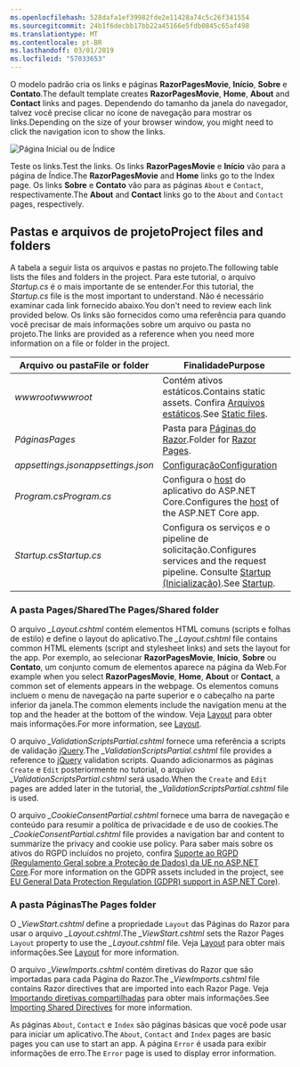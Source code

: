 ```yaml
---
ms.openlocfilehash: 528dafa1ef39982fde2e11428a74c5c26f341554
ms.sourcegitcommit: 24b1f6decbb17bb22a45166e5fdb0845c65af498
ms.translationtype: MT
ms.contentlocale: pt-BR
ms.lasthandoff: 03/01/2019
ms.locfileid: "57033653"
---
```

<span data-ttu-id="0b9fa-101">O modelo padrão cria os links e páginas **RazorPagesMovie**, **Início**, **Sobre** e **Contato**.</span><span class="sxs-lookup"><span data-stu-id="0b9fa-101">The default template creates **RazorPagesMovie**, **Home**, **About** and **Contact** links and pages.</span></span> <span data-ttu-id="0b9fa-102">Dependendo do tamanho da janela do navegador, talvez você precise clicar no ícone de navegação para mostrar os links.</span><span class="sxs-lookup"><span data-stu-id="0b9fa-102">Depending on the size of your browser window, you might need to click the navigation icon to show the links.</span></span>

![Página Inicial ou de Índice](~/tutorials/razor-pages/razor-pages-start/_static/home2.png)

<span data-ttu-id="0b9fa-104">Teste os links.</span><span class="sxs-lookup"><span data-stu-id="0b9fa-104">Test the links.</span></span> <span data-ttu-id="0b9fa-105">Os links **RazorPagesMovie** e **Início** vão para a página de Índice.</span><span class="sxs-lookup"><span data-stu-id="0b9fa-105">The **RazorPagesMovie** and **Home** links go to the Index page.</span></span> <span data-ttu-id="0b9fa-106">Os links **Sobre** e **Contato** vão para as páginas `About` e `Contact`, respectivamente.</span><span class="sxs-lookup"><span data-stu-id="0b9fa-106">The **About** and **Contact** links go to the `About` and `Contact` pages, respectively.</span></span>

## <a name="project-files-and-folders"></a><span data-ttu-id="0b9fa-107">Pastas e arquivos de projeto</span><span class="sxs-lookup"><span data-stu-id="0b9fa-107">Project files and folders</span></span>

<span data-ttu-id="0b9fa-108">A tabela a seguir lista os arquivos e pastas no projeto.</span><span class="sxs-lookup"><span data-stu-id="0b9fa-108">The following table lists the files and folders in the project.</span></span> <span data-ttu-id="0b9fa-109">Para este tutorial, o arquivo *Startup.cs* é o mais importante de se entender.</span><span class="sxs-lookup"><span data-stu-id="0b9fa-109">For this tutorial, the *Startup.cs* file is the most important to understand.</span></span> <span data-ttu-id="0b9fa-110">Não é necessário examinar cada link fornecido abaixo.</span><span class="sxs-lookup"><span data-stu-id="0b9fa-110">You don't need to review each link provided below.</span></span> <span data-ttu-id="0b9fa-111">Os links são fornecidos como uma referência para quando você precisar de mais informações sobre um arquivo ou pasta no projeto.</span><span class="sxs-lookup"><span data-stu-id="0b9fa-111">The links are provided as a reference when you need more information on a file or folder in the project.</span></span>

| <span data-ttu-id="0b9fa-112">Arquivo ou pasta</span><span class="sxs-lookup"><span data-stu-id="0b9fa-112">File or folder</span></span> | <span data-ttu-id="0b9fa-113">Finalidade</span><span class="sxs-lookup"><span data-stu-id="0b9fa-113">Purpose</span></span> |
| -------------- | ------- |
| <span data-ttu-id="0b9fa-114">*wwwroot*</span><span class="sxs-lookup"><span data-stu-id="0b9fa-114">*wwwroot*</span></span> | <span data-ttu-id="0b9fa-115">Contém ativos estáticos.</span><span class="sxs-lookup"><span data-stu-id="0b9fa-115">Contains static assets.</span></span> <span data-ttu-id="0b9fa-116">Confira [Arquivos estáticos](xref:fundamentals/static-files).</span><span class="sxs-lookup"><span data-stu-id="0b9fa-116">See [Static files](xref:fundamentals/static-files).</span></span> |
| <span data-ttu-id="0b9fa-117">*Páginas*</span><span class="sxs-lookup"><span data-stu-id="0b9fa-117">*Pages*</span></span> | <span data-ttu-id="0b9fa-118">Pasta para [Páginas do Razor](xref:razor-pages/index).</span><span class="sxs-lookup"><span data-stu-id="0b9fa-118">Folder for [Razor Pages](xref:razor-pages/index).</span></span> |
| <span data-ttu-id="0b9fa-119">*appsettings.json*</span><span class="sxs-lookup"><span data-stu-id="0b9fa-119">*appsettings.json*</span></span> | [<span data-ttu-id="0b9fa-120">Configuração</span><span class="sxs-lookup"><span data-stu-id="0b9fa-120">Configuration</span></span>](xref:fundamentals/configuration/index) |
| <span data-ttu-id="0b9fa-121">*Program.cs*</span><span class="sxs-lookup"><span data-stu-id="0b9fa-121">*Program.cs*</span></span> | <span data-ttu-id="0b9fa-122">Configura o [host](xref:fundamentals/index#host) do aplicativo do ASP.NET Core.</span><span class="sxs-lookup"><span data-stu-id="0b9fa-122">Configures the [host](xref:fundamentals/index#host) of the ASP.NET Core app.</span></span> |
| <span data-ttu-id="0b9fa-123">*Startup.cs*</span><span class="sxs-lookup"><span data-stu-id="0b9fa-123">*Startup.cs*</span></span> | <span data-ttu-id="0b9fa-124">Configura os serviços e o pipeline de solicitação.</span><span class="sxs-lookup"><span data-stu-id="0b9fa-124">Configures services and the request pipeline.</span></span> <span data-ttu-id="0b9fa-125">Consulte [Startup (Inicialização)](xref:fundamentals/startup).</span><span class="sxs-lookup"><span data-stu-id="0b9fa-125">See [Startup](xref:fundamentals/startup).</span></span> |

### <a name="the-pagesshared-folder"></a><span data-ttu-id="0b9fa-126">A pasta Pages/Shared</span><span class="sxs-lookup"><span data-stu-id="0b9fa-126">The Pages/Shared folder</span></span>

<span data-ttu-id="0b9fa-127">O arquivo *_Layout.cshtml* contém elementos HTML comuns (scripts e folhas de estilo) e define o layout do aplicativo.</span><span class="sxs-lookup"><span data-stu-id="0b9fa-127">The *_Layout.cshtml* file contains common HTML elements (script and stylesheet links) and sets the layout for the app.</span></span> <span data-ttu-id="0b9fa-128">Por exemplo, ao selecionar **RazorPagesMovie**, **Início**, **Sobre** ou **Contato**, um conjunto comum de elementos aparece na página da Web.</span><span class="sxs-lookup"><span data-stu-id="0b9fa-128">For example when you select **RazorPagesMovie**, **Home**, **About** or **Contact**, a common set of elements appears in the webpage.</span></span> <span data-ttu-id="0b9fa-129">Os elementos comuns incluem o menu de navegação na parte superior e o cabeçalho na parte inferior da janela.</span><span class="sxs-lookup"><span data-stu-id="0b9fa-129">The common elements include the navigation menu at the top and the header at the bottom of the window.</span></span> <span data-ttu-id="0b9fa-130">Veja [Layout](xref:mvc/views/layout) para obter mais informações.</span><span class="sxs-lookup"><span data-stu-id="0b9fa-130">For more information, see [Layout](xref:mvc/views/layout).</span></span>

<span data-ttu-id="0b9fa-131">O arquivo *_ValidationScriptsPartial.cshtml* fornece uma referência a scripts de validação [jQuery](https://jquery.com/).</span><span class="sxs-lookup"><span data-stu-id="0b9fa-131">The *_ValidationScriptsPartial.cshtml* file provides a reference to [jQuery](https://jquery.com/) validation scripts.</span></span> <span data-ttu-id="0b9fa-132">Quando adicionarmos as páginas `Create` e `Edit` posteriormente no tutorial, o arquivo *_ValidationScriptsPartial.cshtml* será usado.</span><span class="sxs-lookup"><span data-stu-id="0b9fa-132">When the `Create` and `Edit` pages are added later in the tutorial, the *_ValidationScriptsPartial.cshtml* file is used.</span></span>

<span data-ttu-id="0b9fa-133">O arquivo *_CookieConsentPartial.cshtml* fornece uma barra de navegação e conteúdo para resumir a política de privacidade e de uso de cookies.</span><span class="sxs-lookup"><span data-stu-id="0b9fa-133">The *_CookieConsentPartial.cshtml* file provides a navigation bar and content to summarize the privacy and cookie use policy.</span></span> <span data-ttu-id="0b9fa-134">Para saber mais sobre os ativos do RGPD incluídos no projeto, confira [Suporte ao RGPD (Regulamento Geral sobre a Proteção de Dados) da UE no ASP.NET Core](xref:security/gdpr).</span><span class="sxs-lookup"><span data-stu-id="0b9fa-134">For more information on the GDPR assets included in the project, see [EU General Data Protection Regulation (GDPR) support in ASP.NET Core)](xref:security/gdpr).</span></span>

### <a name="the-pages-folder"></a><span data-ttu-id="0b9fa-135">A pasta Páginas</span><span class="sxs-lookup"><span data-stu-id="0b9fa-135">The Pages folder</span></span>

<span data-ttu-id="0b9fa-136">O *_ViewStart.cshtml* define a propriedade `Layout` das Páginas do Razor para usar o arquivo *_Layout.cshtml*.</span><span class="sxs-lookup"><span data-stu-id="0b9fa-136">The *_ViewStart.cshtml* sets the Razor Pages `Layout` property to use the *_Layout.cshtml* file.</span></span> <span data-ttu-id="0b9fa-137">Veja [Layout](xref:mvc/views/layout) para obter mais informações.</span><span class="sxs-lookup"><span data-stu-id="0b9fa-137">See [Layout](xref:mvc/views/layout) for more information.</span></span>

<span data-ttu-id="0b9fa-138">O arquivo *_ViewImports.cshtml* contém diretivas do Razor que são importadas para cada Página do Razor.</span><span class="sxs-lookup"><span data-stu-id="0b9fa-138">The *_ViewImports.cshtml* file contains Razor directives that are imported into each Razor Page.</span></span> <span data-ttu-id="0b9fa-139">Veja [Importando diretivas compartilhadas](xref:mvc/views/layout#importing-shared-directives) para obter mais informações.</span><span class="sxs-lookup"><span data-stu-id="0b9fa-139">See [Importing Shared Directives](xref:mvc/views/layout#importing-shared-directives) for more information.</span></span>

<span data-ttu-id="0b9fa-140">As páginas `About`, `Contact` e `Index` são páginas básicas que você pode usar para iniciar um aplicativo.</span><span class="sxs-lookup"><span data-stu-id="0b9fa-140">The `About`, `Contact` and `Index` pages are basic pages you can use to start an app.</span></span> <span data-ttu-id="0b9fa-141">A página `Error` é usada para exibir informações de erro.</span><span class="sxs-lookup"><span data-stu-id="0b9fa-141">The `Error` page is used to display error information.</span></span>
